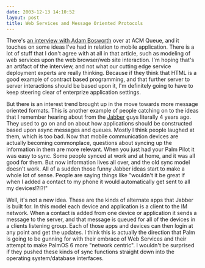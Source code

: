 ```yaml
---
date: 2003-12-13 14:10:52
layout: post
title: Web Services and Message Oriented Protocols
---
```


There's [an interview with Adam Bosworth](http://www.acmqueue.org/modules.php?name=Content&pa=showpage&pid=29) over at ACM Queue, and it touches on some ideas I've had in relation to mobile application. There is a lot of stuff that I don't agree with at all in that article, such as modeling of web services upon the web browser/web site interaction. I'm hoping that's an artifact of the interview, and not what our cutting edge service deployment experts are really thinking. Because if they think that HTML is a good example of contract based programming, and that further server to server interactions should be based upon it, I'm definitely going to have to keep steering clear of enterprize application settings.

But there is an interest trend brought up in the move towards more message oriented formats. This is another example of people catching on to the ideas that I remember hearing about from the [Jabber](http://www.jabber.org) guys literally 4 years ago. They used to go on and on about how applications should be constructed based upon async messages and queues. Mostly I think people laughed at them, which is too bad. Now that mobile communication devices are actually becoming commonplace, questions about syncing up the information in them are more relevant.  When you just had your Palm Pilot it was easy to sync. Some people synced at work and at home, and it was all good for them. But now information lives all over, and the old sync model doesn't work. All of a sudden those funny Jabber ideas start to make a whole lot of sense. People are saying things like "wouldn't it be great if when I added a contact to my phone it would automatically get sent to all my devices!?!?!"

Well, it's not a new idea. These are the kinds of alternate apps that Jabber is built for. In this model each device and application is a client to the IM network. When a contact is added from one device or application it sends a message to the server, and that message is queued for all of the devices in a clients listening group. Each of those apps and devices can then login at any point and get the updates. I think this is actually the direction that Palm is going to be gunning for with their embrace of Web Services and their attempt to make PalmOS 6 more "network centric". I wouldn't be surprised if they pushed these kinds of sync functions straight down into the operating system/database interfaces.
